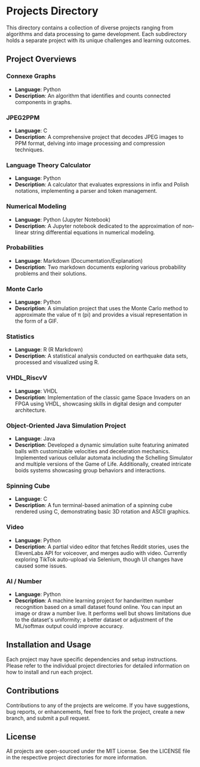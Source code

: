 # Projects Directory

This directory contains a collection of diverse projects ranging from algorithms and data processing to game development. Each subdirectory holds a separate project with its unique challenges and learning outcomes.

## Project Overviews

### Connexe Graphs
- **Language**: Python  
- **Description**: An algorithm that identifies and counts connected components in graphs.

### JPEG2PPM
- **Language**: C  
- **Description**: A comprehensive project that decodes JPEG images to PPM format, delving into image processing and compression techniques.

### Language Theory Calculator
- **Language**: Python  
- **Description**: A calculator that evaluates expressions in infix and Polish notations, implementing a parser and token management.

### Numerical Modeling
- **Language**: Python (Jupyter Notebook)  
- **Description**: A Jupyter notebook dedicated to the approximation of non-linear string differential equations in numerical modeling.

### Probabilities
- **Language**: Markdown (Documentation/Explanation)  
- **Description**: Two markdown documents exploring various probability problems and their solutions.

### Monte Carlo
- **Language**: Python  
- **Description**: A simulation project that uses the Monte Carlo method to approximate the value of π (pi) and provides a visual representation in the form of a GIF.

### Statistics
- **Language**: R (R Markdown)  
- **Description**: A statistical analysis conducted on earthquake data sets, processed and visualized using R.

### VHDL_RiscvV
- **Language**: VHDL  
- **Description**: Implementation of the classic game Space Invaders on an FPGA using VHDL, showcasing skills in digital design and computer architecture.

### Object-Oriented Java Simulation Project
- **Language**: Java  
- **Description**: Developed a dynamic simulation suite featuring animated balls with customizable velocities and deceleration mechanics. Implemented various cellular automata including the Schelling Simulator and multiple versions of the Game of Life. Additionally, created intricate boids systems showcasing group behaviors and interactions.

### Spinning Cube
- **Language**: C  
- **Description**: A fun terminal-based animation of a spinning cube rendered using C, demonstrating basic 3D rotation and ASCII graphics.

### Video
- **Language**: Python  
- **Description**: A partial video editor that fetches Reddit stories, uses the ElevenLabs API for voiceover, and merges audio with video. Currently exploring TikTok auto-upload via Selenium, though UI changes have caused some issues.

### AI / Number
- **Language**: Python  
- **Description**: A machine learning project for handwritten number recognition based on a small dataset found online. You can input an image or draw a number live. It performs well but shows limitations due to the dataset's uniformity; a better dataset or adjustment of the ML/softmax output could improve accuracy.

## Installation and Usage

Each project may have specific dependencies and setup instructions. Please refer to the individual project directories for detailed information on how to install and run each project.

## Contributions

Contributions to any of the projects are welcome. If you have suggestions, bug reports, or enhancements, feel free to fork the project, create a new branch, and submit a pull request.

## License

All projects are open-sourced under the MIT License. See the LICENSE file in the respective project directories for more information.
